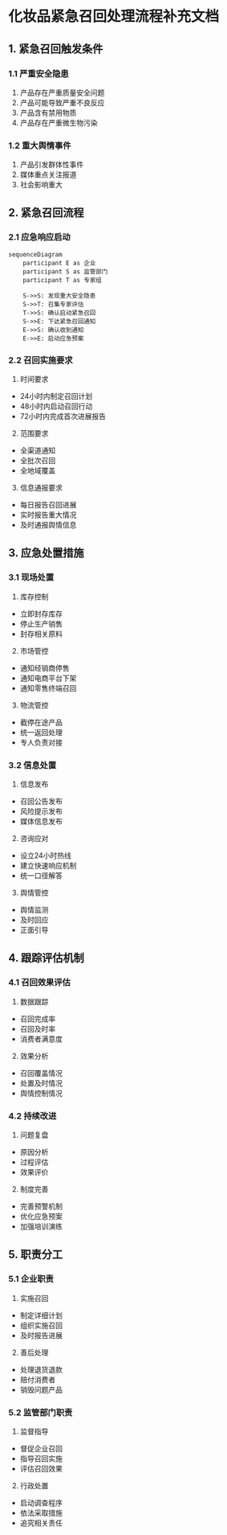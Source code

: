 # 化妆品紧急召回处理流程补充文档

## 1. 紧急召回触发条件

### 1.1 严重安全隐患
1. 产品存在严重质量安全问题
2. 产品可能导致严重不良反应
3. 产品含有禁用物质
4. 产品存在严重微生物污染

### 1.2 重大舆情事件
1. 产品引发群体性事件
2. 媒体重点关注报道
3. 社会影响重大

## 2. 紧急召回流程

### 2.1 应急响应启动
```mermaid
sequenceDiagram
    participant E as 企业
    participant S as 监管部门
    participant T as 专家组
    
    S->>S: 发现重大安全隐患
    S->>T: 召集专家评估
    T->>S: 确认启动紧急召回
    S->>E: 下达紧急召回通知
    E->>S: 确认收到通知
    E->>E: 启动应急预案
```

### 2.2 召回实施要求
1. 时间要求
- 24小时内制定召回计划
- 48小时内启动召回行动
- 72小时内完成首次进展报告

2. 范围要求
- 全渠道通知
- 全批次召回
- 全地域覆盖

3. 信息通报要求
- 每日报告召回进展
- 实时报告重大情况
- 及时通报舆情信息

## 3. 应急处置措施

### 3.1 现场处置
1. 库存控制
- 立即封存库存
- 停止生产销售
- 封存相关原料

2. 市场管控
- 通知经销商停售
- 通知电商平台下架
- 通知零售终端召回

3. 物流管控
- 截停在途产品
- 统一返回处理
- 专人负责对接

### 3.2 信息处置
1. 信息发布
- 召回公告发布
- 风险提示发布
- 媒体信息发布

2. 咨询应对
- 设立24小时热线
- 建立快速响应机制
- 统一口径解答

3. 舆情管控
- 舆情监测
- 及时回应
- 正面引导

## 4. 跟踪评估机制

### 4.1 召回效果评估
1. 数据跟踪
- 召回完成率
- 召回及时率
- 消费者满意度

2. 效果分析
- 召回覆盖情况
- 处置及时情况
- 舆情控制情况

### 4.2 持续改进
1. 问题复盘
- 原因分析
- 过程评估
- 效果评价

2. 制度完善
- 完善预警机制
- 优化应急预案
- 加强培训演练

## 5. 职责分工

### 5.1 企业职责
1. 实施召回
- 制定详细计划
- 组织实施召回
- 及时报告进展

2. 善后处理
- 处理退货退款
- 赔付消费者
- 销毁问题产品

### 5.2 监管部门职责
1. 监督指导
- 督促企业召回
- 指导召回实施
- 评估召回效果

2. 行政处置
- 启动调查程序
- 依法采取措施
- 追究相关责任